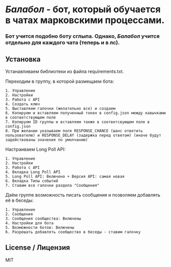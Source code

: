 # *Балабол* - бот, который обучается в чатах марковскими процессами.
### Бот учится подобно боту сглыпа. Однако, *Балабол* учится отдельно для каждого чата (теперь и в лс). 

## Установка

Устанавливаем библиотеки из файла requirements.txt.

Переходим в группу, в которой размещаем бота:

```
1. Управление
2. Настройки
3. Работа с API
4. Создать ключ
5. Выставляем галочки (желательно все) и создаем
6. Копируем и вставляем полученный токен в config.json между кавычками в соответствующем поле
7. Копируем ID группы и вставляем также в соответсвующем поле в config.json
8. При желании указываем поля RESPONSE_CHANCE (шанс ответить пользователю) и RESPONSE_DELAY (задержка перед ответом) (иначе будут задействованы значения по умолчанию)
```

Настраиваем Long Poll API:

```
1. Управление
2. Настройки
3. Работа с API
4. Вкладка Long Poll API
5. Long Poll API: Включено + Версия API: самая новая
6. Вкладка Типы событий
7. Ставим все галочки раздела "Сообщения"
```

Даём группе возможность писать сообщения и позволяем добавлять её в беседы:

```
1. Управление
2. Сообщения
3. Сообщения сообщества: Включены
4. Настройки для бота
5. Возможности ботов: Включены
6. Разрешать добавлять сообщество в беседы - ставим галочку
```

## License / Лицензия
MIT